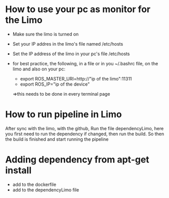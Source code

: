 # How to use your pc as monitor for the Limo
* Make sure the limo is turned on 
* Set your IP addres in the limo's file named /etc/hosts
* Set the IP address of the limo in your pc's file /etc/hosts
* for best practice, the following, in a file or in you ~/.bashrc file, on the limo and also on your pc:
    * export ROS_MASTER_URI=http://"ip of the limo":11311
    * export ROS_IP="ip of the device"

    =>this needs to be done in every terminal page


# How to run pipeline in Limo
After sync with the limo, with the github,
Run the file dependencyLimo, here you first need to run the dependency if changed, then run the build. So then the build is finished and start running the pipeline

# Adding dependency from apt-get install
* add to the dockerfile
* add to the dependencyLimo file